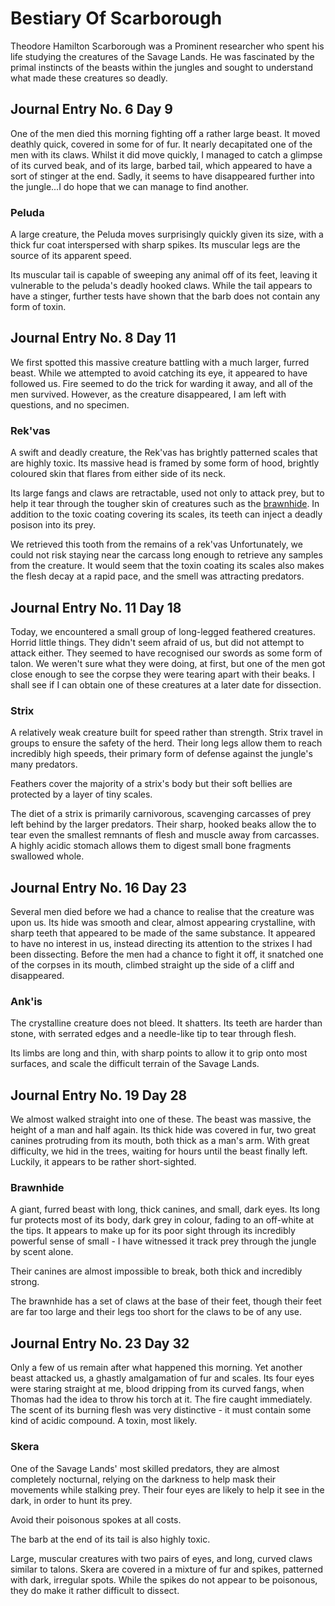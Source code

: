# Bestiary Of Scarborough

Theodore Hamilton Scarborough was a Prominent researcher who spent his life studying the creatures of the Savage Lands. He was fascinated by the primal instincts of the beasts within the jungles and sought to understand what made these creatures so deadly.

## Journal Entry No. 6 Day 9

One of the men died this morning fighting off a rather large beast. It moved deathly quick, covered in some for of fur. It nearly decapitated one of the men with its claws. Whilst it did move quickly, I managed to catch a glimpse of its curved beak, and of its large, barbed tail, which appeared to have a sort of stinger at the end. Sadly, it seems to have disappeared further into the jungle...I do hope that we can manage to find another.

### Peluda

A large creature, the Peluda moves surprisingly quickly given its size, with a thick fur coat interspersed with sharp spikes. Its muscular legs are the source of its apparent speed.

Its muscular tail is capable of sweeping any animal off of its feet, leaving it vulnerable to the peluda's deadly hooked claws. While the tail appears to have a stinger, further tests have shown that the barb does not contain any form of toxin.

## Journal Entry No. 8 Day 11

We first spotted this massive creature battling with a much larger, furred beast. While we attempted to avoid catching its eye, it appeared to have followed us. Fire seemed to do the trick for warding it away, and all of the men survived. However, as the creature disappeared, I am left with questions, and no specimen.

### Rek'vas

A swift and deadly creature, the Rek'vas has brightly patterned scales that are highly toxic. Its massive head is framed by some form of hood, brightly coloured skin that flares from either side of its neck.

Its large fangs and claws are retractable, used not only to attack prey, but to help it tear through the tougher skin of creatures such as the [brawnhide](#brawnhide). In addition to the toxic coating covering its scales, its teeth can inject a deadly posison into its prey.

We retrieved this tooth from the remains of a rek'vas Unfortunately, we could not risk staying near the carcass long enough to retrieve any samples from the creature. It would seem that the toxin coating its scales also makes the flesh decay at a rapid pace, and the smell was attracting predators.

## Journal Entry No. 11 Day 18

Today, we encountered a small group of long-legged feathered creatures. Horrid little things. They didn't seem afraid of us, but did not attempt to attack either. They seemed to have recognised our swords as some form of talon. We weren't sure what they were doing, at first, but one of the men got close enough to see the corpse they were tearing apart with their beaks. I shall see if I can obtain one of these creatures at a later date for dissection.

### Strix

A relatively weak creature built for speed rather than strength. Strix travel in groups to ensure the safety of the herd. Their long legs allow them to reach incredibly high speeds, their primary form of defense against the jungle's many predators.

Feathers cover the majority of a strix's body but their soft bellies are protected by a layer of tiny scales.

The diet of a strix is primarily carnivorous, scavenging carcasses of prey left behind by the larger predators. Their sharp, hooked beaks allow the to tear even the smallest remnants of flesh and muscle away from carcasses. A highly acidic stomach allows them to digest small bone fragments swallowed whole.

## Journal Entry No. 16 Day 23

Several men died before we had a chance to realise that the creature was upon us. Its hide was smooth and clear, almost appearing crystalline, with sharp teeth that appeared to be made of the same substance. It appeared to have no interest in us, instead directing its attention to the strixes I had been dissecting. Before the men had a chance to fight it off, it snatched one of the corpses in its mouth, climbed straight up the side of a cliff and disappeared.

### Ank'is

The crystalline creature does not bleed. It shatters. Its teeth are harder than stone, with serrated edges and a needle-like tip to tear through flesh.

Its limbs are long and thin, with sharp points to allow it to grip onto most surfaces, and scale the difficult terrain of the Savage Lands.

## Journal Entry No. 19 Day 28

We almost walked straight into one of these. The beast was massive, the height of a man and half again. Its thick hide was covered in fur, two great canines protruding from its mouth, both thick as a man's arm. With great difficulty, we hid in the trees, waiting for hours until the beast finally left. Luckily, it appears to be rather short-sighted.

### Brawnhide

A giant, furred beast with long, thick canines, and small, dark eyes. Its long fur protects most of its body, dark grey in colour, fading to an off-white at the tips. It appears to make up for its poor sight through its incredibly powerful sense of small - I have witnessed it track prey through the jungle by scent alone.

Their canines are almost impossible to break, both thick and incredibly strong.

The brawnhide has a set of claws at the base of their feet, though their feet are far too large and their legs too short for the claws to be of any use.

## Journal Entry No. 23 Day 32

Only a few of us remain after what happened this morning. Yet another beast attacked us, a ghastly amalgamation of fur and scales. Its four eyes were staring straight at me, blood dripping from its curved fangs, when Thomas had the idea to throw his torch at it. The fire caught immediately. The scent of its burning flesh was very distinctive - it must contain some kind of acidic compound. A toxin, most likely.

### Skera

One of the Savage Lands' most skilled predators, they are almost completely nocturnal, relying on the darkness to help mask their movements while stalking prey. Their four eyes are likely to help it see in the dark, in order to hunt its prey.

Avoid their poisonous spokes at all costs.

The barb at the end of its tail is also highly toxic.

Large, muscular creatures with two pairs of eyes, and long, curved claws similar to talons. Skera are covered in a mixture of fur and spikes, patterned with dark, irregular spots. While the spikes do not appear to be poisonous, they do make it rather difficult to dissect.
